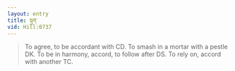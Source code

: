 ```yaml
---
layout: entry
title: སྟུན་
vid: Hill:0737
---
```

> To agree, to be accordant with CD. To smash in a mortar with a pestle DK. To be in harmony, accord, to follow after DS. To rely on, accord with another TC.
